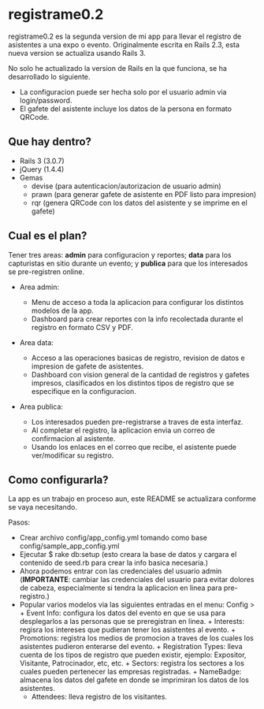 # registrame0.2
registrame0.2 es la segunda version de mi app para llevar el registro de asistentes a una expo o evento. Originalmente escrita en Rails 2.3, esta nueva version se actualiza usando Rails 3.

No solo he actualizado la version de Rails en la que funciona, se ha desarrollado lo siguiente.

+ La configuracion puede ser hecha solo por el usuario admin via login/password.
+ El gafete del asistente incluye los datos de la persona en formato QRCode.

## Que hay dentro?
+ Rails 3 (3.0.7)
+ jQuery (1.4.4)
+ Gemas
	+ devise (para autenticacion/autorizacion de usuario admin)
	+ prawn (para generar gafete de asistente en PDF listo para impresion)
	+ rqr (genera QRCode con los datos del asistente y se imprime en el gafete)


## Cual es el plan?
Tener tres areas: __admin__ para configuracion y reportes; __data__ para los capturistas en sitio durante un evento; y __publica__ para que los interesados se pre-registren online.

+ Area admin:
	+ Menu de acceso a toda la aplicacion para configurar los distintos modelos de la app.
	+ Dashboard para crear reportes con la info recolectada durante el registro en formato CSV y PDF.
	
+ Area data:
	+ Acceso a las operaciones basicas de registro, revision de datos e impresion de gafete de asistentes.
	+ Dashboard con vision general de la cantidad de registros y gafetes impresos, clasificados en los distintos tipos de registro que se especifique en la configuracion.
	
+ Area publica:
	+ Los interesados pueden pre-registrarse a traves de esta interfaz.
	+ Al completar el registro, la aplicacion envia un correo de confirmacion al asistente.
	+ Usando los enlaces en el correo que recibe, el asistente puede ver/modificar su registro.
		
## Como configurarla?
La app es un trabajo en proceso aun, este README se actualizara conforme se vaya necesitando.

Pasos:

+ Crear archivo config/app_config.yml tomando como base config/sample_app_config.yml
+ Ejecutar $ rake db:setup (esto creara la base de datos y cargara el contenido de seed.rb para crear la info basica necesaria.)
+ Ahora podemos entrar con las credenciales del usuario admin (__IMPORTANTE__: cambiar las credenciales del usuario para evitar dolores de cabeza, especialmente si tendra la aplicacion en linea para pre-registro.)
+ Popular varios modelos via las siguientes entradas en el menu:
	Config >
		+ Event Info: configura los datos del evento en que se usa para desplegarlos a las personas que se preregistran en linea.
		+ Interests: regisra los intereses que pudieran tener los asistentes al evento.
		+ Promotions: registra los medios de promocion a traves de los cuales los asistentes pudieron enterarse del evento.
		+ Registration Types: lleva cuenta de los tipos de registro que pueden existir, ejemplo: Expositor, Visitante, Patrocinador, etc, etc.
		+ Sectors: registra los sectores a los cuales pueden pertenecer las empresas registradas.
		+ NameBadge: almacena los datos del gafete en donde se imprimiran los datos de los asistentes.
	+ Attendees: lleva registro de los visitantes.